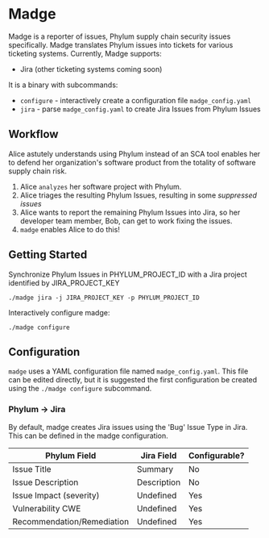 # Madge

Madge is a reporter of issues, Phylum supply chain security issues specifically. Madge translates Phylum issues into tickets for various ticketing systems. Currently, Madge supports:
- Jira
(other ticketing systems coming soon)

It is a binary with subcommands:
- `configure` - interactively create a configuration file `madge_config.yaml`
- `jira` - parse `madge_config.yaml` to create Jira Issues from Phylum Issues

## Workflow
Alice astutely understands using Phylum instead of an SCA tool enables her to defend her organization's software product from the totality of software supply chain risk.

1. Alice `analyzes` her software project with Phylum.
1. Alice triages the resulting Phylum Issues, resulting in some *suppressed issues*
1. Alice wants to report the remaining Phylum Issues into Jira, so her developer team member, Bob, can get to work fixing the issues.
1. `madge` enables Alice to do this!

## Getting Started
Synchronize Phylum Issues in PHYLUM_PROJECT_ID with a Jira project identified by JIRA_PROJECT_KEY

`./madge jira -j JIRA_PROJECT_KEY -p PHYLUM_PROJECT_ID`

Interactively configure madge:

`./madge configure`

## Configuration
`madge` uses a YAML configuration file named `madge_config.yaml`. This file can be edited directly, but it is suggested the first configuration be created using the `./madge configure` subcommand.

### Phylum -> Jira
By default, madge creates Jira issues using the 'Bug' Issue Type in Jira. This can be defined in the madge configuration.

| Phylum Field | Jira Field | Configurable? |
|-----|-----| ----- | 
| Issue Title | Summary | No |
| Issue Description | Description | No |
| Issue Impact (severity) | Undefined | Yes |
| Vulnerability CWE | Undefined | Yes |
| Recommendation/Remediation | Undefined | Yes |





